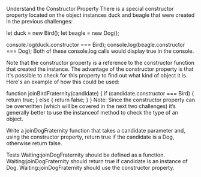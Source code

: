 Understand the Constructor Property
There is a special constructor property located on the object instances duck and beagle that were created in the previous challenges:

let duck = new Bird();
let beagle = new Dog();

console.log(duck.constructor === Bird); 
console.log(beagle.constructor === Dog);
Both of these console.log calls would display true in the console.

Note that the constructor property is a reference to the constructor function that created the instance. The advantage of the constructor property is that it's possible to check for this property to find out what kind of object it is. Here's an example of how this could be used:

function joinBirdFraternity(candidate) {
  if (candidate.constructor === Bird) {
    return true;
  } else {
    return false;
  }
}
Note: Since the constructor property can be overwritten (which will be covered in the next two challenges) it’s generally better to use the instanceof method to check the type of an object.

Write a joinDogFraternity function that takes a candidate parameter and, using the constructor property, return true if the candidate is a Dog, otherwise return false.

Tests
Waiting:joinDogFraternity should be defined as a function.
Waiting:joinDogFraternity should return true if candidate is an instance of Dog.
Waiting:joinDogFraternity should use the constructor property.